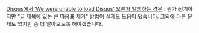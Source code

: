 [Disqus에서 ‘We were unable to load Disqus’ 오류가 발생하는 경우](http://www.thewordcracker.com/miscellaneous/disqus에서-we-were-unable-to-load-disqus-오류가-발생하는-경우/) : 뭔가 신기하지만 "글 제목에 있는 큰 따옴표 제거" 방법이 실제도 도움이 됐습니다. 그외에 다른 문제도 있지만 좀 더 알아보도록 해야겠습니다.